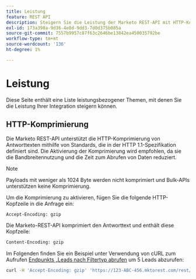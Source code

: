 ```yaml
---
title: Leistung
feature: REST API
description: Steigern Sie die Leistung der Marketo REST-API mit HTTP-Komprimierung. Aktivieren Sie gzip, um die Bandbreite zu reduzieren. Bulk-APIs werden nicht unterstützt und unter 1024 Byte nicht komprimiert.
exl-id: 173a398a-9d36-4e8d-9dd3-7d0d375b085a
source-git-commit: 7557b9957c87f63c2646be13842ea450035792be
workflow-type: tm+mt
source-wordcount: '136'
ht-degree: 1%

---
```


# Leistung

Diese Seite enthält eine Liste leistungsbezogener Themen, mit denen Sie die Leistung Ihrer Integration steigern können.

## HTTP-Komprimierung

Die Marketo REST-API unterstützt die HTTP-Komprimierung von Antworttexten mithilfe von Standards, die in der HTTP 1.1-Spezifikation definiert sind. Die Aktivierung der Komprimierung wird empfohlen, da sie die Bandbreitennutzung und die Zeit zum Abrufen von Daten reduziert.

>[!NOTE]
>
>Payloads mit weniger als 1024 Byte werden nicht komprimiert und Bulk-APIs unterstützen keine Komprimierung.

Um die Komprimierung zu aktivieren, fügen Sie die folgende HTTP-Kopfzeile in die Anfrage ein:

```html
Accept-Encoding: gzip
```

Die Marketo-REST-API komprimiert den Antworttext und enthält diese Kopfzeile:

```html
Content-Encoding: gzip
```

Im Folgenden finden Sie ein Beispiel unter Verwendung von cURL zum Aufrufen [ Endpunkts „Leads nach Filtertyp abrufen](https://developer.adobe.com/marketo-apis/api/mapi/#tag/Leads/operation/getLeadsByFilterUsingGET) um 5 Leads abzurufen:

```bash
curl -H 'Accept-Encoding: gzip' 'https://123-ABC-456.mktorest.com/rest/v1/leads.json?filterType=id&filterValues=4,5,7,12,13'
```
